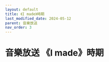 ```yaml
---
layout: default
title: 《I made》時期
last_modified_date: 2024-05-12
parent: 音樂放送
nav_order: 3
---
```


# 音樂放送 《I made》時期
